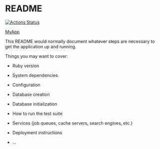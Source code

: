 # README

[![Actions Status](https://github.com/MarinaMoskaleva/rails-project-64/actions/workflows/hexlet-check.yml/badge.svg)](https://github.com/MarinaMoskaleva/rails-project-64/actions)

[MyApp](https://hexlet-study-project-blog.onrender.com/)

This README would normally document whatever steps are necessary to get the
application up and running.

Things you may want to cover:

* Ruby version

* System dependencies

* Configuration

* Database creation

* Database initialization

* How to run the test suite

* Services (job queues, cache servers, search engines, etc.)

* Deployment instructions

* ...
